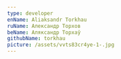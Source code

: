 ```yaml
---
type: developer
enName: Aliaksandr Torkhau
ruName: Александр Торхов
beName: Аляксандр Торхаў
githubName: torkhau
picture: /assets/vvts83cr4ye-1-.jpg
---
```

